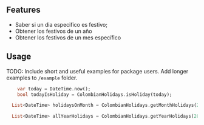## Features

- Saber si un dia especifico es festivo;
- Obtener los festivos de un año
- Obtener los festivos de un mes específico 

## Usage

TODO: Include short and useful examples for package users. Add longer examples
to `/example` folder. 

```dart
    var today = DateTime.now();
    bool todayIsHoliday = ColombianHolidays.isHoliday(today);
```
```dart
  List<DateTime> holidaysOnMonth = ColombianHolidays.getMonthHolidays(2024, 5);
```
```dart
  List<DateTime> allYearHolidays = ColombianHolidays.getYearHolidays(2024);
```
